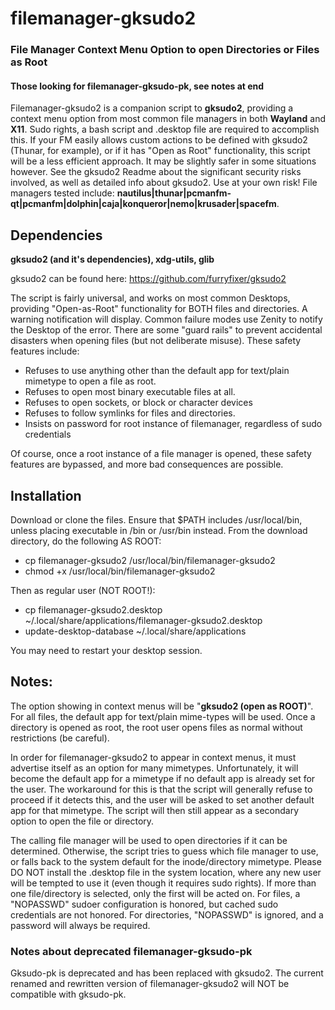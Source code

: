 # filemanager-gksudo2
### File Manager Context Menu Option to open Directories or Files as Root
#### Those looking for filemanager-gksudo-pk, see notes at end

Filemanager-gksudo2 is a companion script to **gksudo2**, providing a context menu option from most common file managers in both **Wayland** and **X11**.  Sudo rights, a bash script and .desktop file are required to accomplish this. If your FM easily allows custom actions to be defined with gksudo2 (Thunar, for example), or if it has "Open as Root" 	functionality, this script will be a less efficient approach. It may be slightly safer in some situations however. See the gksudo2 Readme about the significant security risks involved, as well as detailed info about gksudo2. Use at your own risk! File managers tested include: **nautilus|thunar|pcmanfm-qt|pcmanfm|dolphin|caja|konqueror|nemo|krusader|spacefm**. 

## Dependencies
**gksudo2 (and it's dependencies), xdg-utils, glib**   
   
gksudo2 can be found here:   https://github.com/furryfixer/gksudo2

The script is fairly universal, and works on most common Desktops, providing "Open-as-Root" functionality for BOTH files and directories. A warning notification will display. Common failure modes use Zenity to notify the Desktop of the error. There are some "guard rails" to prevent accidental disasters when opening files (but not deliberate misuse).  These safety features include:

- Refuses to use anything other than the default app for text/plain mimetype to open a file as root.
- Refuses to open most binary executable files at all.
- Refuses to open sockets, or block or character devices
- Refuses to follow symlinks for files and directories.
- Insists on password for root instance of filemanager, regardless of sudo credentials

Of course, once a root instance of a file manager is opened, these safety features are bypassed, and more bad consequences are possible.

## Installation

Download or clone the files. Ensure that $PATH includes /usr/local/bin, unless placing executable in /bin or /usr/bin instead. From the download directory, do the following AS ROOT:

- cp filemanager-gksudo2 /usr/local/bin/filemanager-gksudo2
- chmod +x /usr/local/bin/filemanager-gksudo2

Then as regular user (NOT ROOT!):

- cp filemanager-gksudo2.desktop  ~/.local/share/applications/filemanager-gksudo2.desktop
- update-desktop-database ~/.local/share/applications

You may need to restart your desktop session.

## Notes:

The option showing in context menus will be "**gksudo2 (open as ROOT)**".  For all files, the default app for text/plain mime-types will be used. Once a directory is opened as root, the root user opens files as normal without restrictions (be careful).  

In order for filemanager-gksudo2 to appear in context menus, it must advertise itself as an option for many mimetypes.  Unfortunately, it will become the default app for a mimetype if no default app is already set for the user.  The workaround for this is that the script will generally refuse to proceed if it detects this, and the user will be asked to set another default app for that mimetype.  The script will then still appear as a secondary option to open the file or directory.

The calling file manager will be used to open directories if it can be determined.  Otherwise, the script tries to guess which file manager to use, or falls back to the system default for the inode/directory mimetype. Please DO NOT install the .desktop file in the system location, where any new user will be tempted to use it (even though it requires sudo rights).  If more than one file/directory is selected, only the first will be acted on. For files, a "NOPASSWD" sudoer configuration is honored, but cached sudo credentials are not honored. For directories, "NOPASSWD" is ignored, and a password will always be required.
### Notes about deprecated filemanager-gksudo-pk
Gksudo-pk is deprecated and has been replaced with gksudo2. The current renamed and rewritten version of filemanager-gksudo2 will NOT be compatible with gksudo-pk.
 
